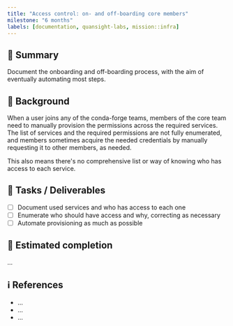 ```yaml
---
title: "Access control: on- and off-boarding core members"
milestone: "6 months"
labels: [documentation, quansight-labs, mission::infra]
---
```


## 📌 Summary

Document the onboarding and off-boarding process, with the aim of eventually automating most steps.

## 📝 Background

When a user joins any of the conda-forge teams, members of the core team need to manually provision the permissions across the required services.
The list of services and the required permissions are not fully enumerated,
and members sometimes acquire the needed credentials by manually requesting it to other members, as needed.

This also means there's no comprehensive list or way of knowing who has access to each service.

## 🚀 Tasks / Deliverables

- [ ] Document used services and who has access to each one
- [ ] Enumerate who should have access and why, correcting as necessary
- [ ] Automate provisioning as much as possible

## 📅 Estimated completion

...

## ℹ️ References

- ...
- ...
- ...
